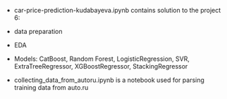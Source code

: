 - car-price-prediction-kudabayeva.ipynb contains solution to the project 6: 
 - data preparation
 - EDA
 - Models: CatBoost, Random Forest, LogisticRegression, SVR, ExtraTreeRegressor, XGBoostRegressor, StackingRegressor

- collecting_data_from_autoru.ipynb is a notebook used for parsing training data from auto.ru

